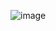 ![image](https://user-images.githubusercontent.com/106698850/171605652-72cd338b-0081-4603-a327-fc3252b5385a.png)
